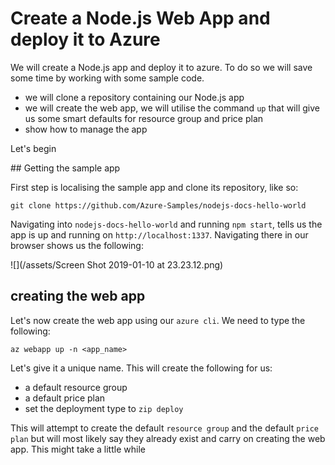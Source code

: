 # Create a Node.js Web App and deploy it to Azure
We will create a Node.js app and deploy it to azure. To do so we will save some time by working with some sample code.

- we will clone a repository containing our Node.js app
- we will create the web app, we will utilise the command `up` that will give us some smart defaults for resource group and price plan 
- show how to manage the app

Let's begin

## Getting the sample app

First step is localising the sample app and clone its repository, like so:

```
git clone https://github.com/Azure-Samples/nodejs-docs-hello-world
```
Navigating into `nodejs-docs-hello-world` and running `npm start`, tells us the app is up and running on `http://localhost:1337`. Navigating there in our browser shows us the following:

![](/assets/Screen Shot 2019-01-10 at 23.23.12.png)

## creating the web app

Let's now create the web app using our `azure cli`. We need to type the following:

```
az webapp up -n <app_name>
```
Let's give it a unique name. This will create the following for us:
- a default resource group
- a default price plan
- set the deployment type to `zip deploy`

This will attempt to create the default `resource group` and the default `price plan` but will most likely say they already exist and carry on creating the web app. This might take a little while

